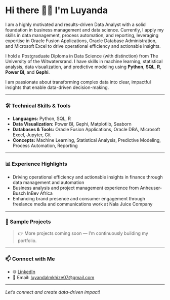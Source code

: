 # Hi there 👋🏽 I'm Luyanda

I am a highly motivated and results-driven Data Analyst with a solid foundation in business management and data science. 
Currently, I apply my skills in data management, process automation, and reporting, leveraging expertise in Oracle Fusion Applications, Oracle Database Administration, and Microsoft Excel to drive operational efficiency and actionable insights.

I hold a Postgraduate Diploma in Data Science (with distinction) from The University of the Witwatersrand. I have skills in machine learning, statistical analysis, data visualization, and predictive modeling using **Python**, **SQL**, **R**, **Power BI**, and **Gephi**.

I am passionate about transforming complex data into clear, impactful insights that enable data-driven decision-making.

---

### 🛠️ Technical Skills & Tools
- **Languages:** Python, SQL, R  
- **Data Visualization:** Power BI, Gephi, Matplotlib, Seaborn  
- **Databases & Tools:** Oracle Fusion Applications, Oracle DBA, Microsoft Excel, Jupyter, Git  
- **Concepts:** Machine Learning, Statistical Analysis, Predictive Modeling, Process Automation, Reporting

---

### 📊 Experience Highlights
- Driving operational efficiency and actionable insights in finance through data management and automation  
- Business analysis and project management experience from Anheuser-Busch InBev Africa  
- Enhancing brand presence and consumer engagement through freelance media and communications work at Nala Juice Company

---

### 📁 Sample Projects


> 👉 More projects coming soon — I’m continuously building my portfolio.

---

### 📫 Connect with Me
- 🌐 [LinkedIn](https://www.linkedin.com/in/luyanda-mkhize-596409163)  
- 📧 Email: luyandalmkhize07@gmail.com

---

*Let’s connect and create data-driven impact!*
